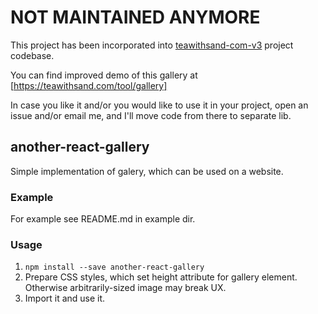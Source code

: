 # NOT MAINTAINED ANYMORE
This project has been incorporated into [teawithsand-com-v3](https://github.com/teawithsand/teawithsand-com-v3) project codebase.

You can find improved demo of this gallery at [https://teawithsand.com/tool/gallery]

In case you like it and/or you would like to use it in your project, open an issue and/or email me, and I'll move code from there to separate lib.

## another-react-gallery 
Simple implementation of galery, which can be used on a website.

### Example
For example see README.md in example dir.

### Usage
1. `npm install --save another-react-gallery`
2. Prepare CSS styles, which set height attribute for gallery element. Otherwise arbitrarily-sized image may break UX.
2. Import it and use it.
